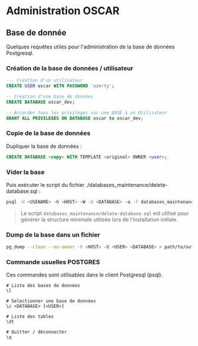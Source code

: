# Administration OSCAR

## Base de donnée

Quelques requêtes utiles pour l'administration de la base de données Postgresql.

### Création de la base de données / utilisateur

```sql
--- Création d'un utilisateur
CREATE USER oscar WITH PASSWORD 'azerty';

-- Création d'une base de données
CREATE DATABASE oscar_dev;

-- Accorder tous les privilèges sur une BASE à un Utilisateur
GRANT ALL PRIVILEGES ON DATABASE oscar to oscar_dev;
```

### Copie de la base de données

Dupliquer la base de données :

```sql
CREATE DATABASE <copy> WITH TEMPLATE <original> OWNER <user>;
```


### Vider la base

Puis exécuter le script du fichier ./databases_maintenance/delete-database.sql :

```bash
psql -U <USENAME> -h <HOST> -W -d <DATABASE> -a -f databases_maintenance/delete-database.sql
```

> Le script `databases_maintenance/delete-database.sql` est utilisé pour générer la structure minimale utilisée lors de l'installation initiale. 


### Dump de la base dans un fichier

```bash
pg_dump --clean --no-owner -h <HOST> -U <USER> <DATABASE> > path/to/output.sql
```


### Commande usuelles POSTGRES

Ces commandes sont utilisables dans le client Postgresql (psql).


```psql
# Liste des bases de données
\l

# Selectionner une base de données
\c <DATABASE> [<USER>]

# Liste des tables
\dt

# Quitter / déconnecter
\q
```
